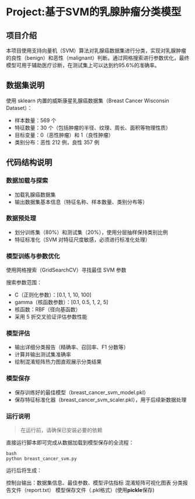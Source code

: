 # Project:基于SVM的乳腺肿瘤分类模型

## 项目介绍
本项目使用支持向量机（SVM）算法对乳腺癌数据集进行分类，实现对乳腺肿瘤的良性（benign）和恶性（malignant）判断。通过网格搜索进行参数优化，最终模型可用于辅助医疗诊断，在测试集上可以达到约95.6%的准确率。

## 数据集说明
使用 sklearn 内置的威斯康星乳腺癌数据集（Breast Cancer Wisconsin Dataset）：

- 样本数量：569 个
- 特征数量：30 个（包括肿瘤的半径、纹理、周长、面积等物理性质）
- 目标变量：0（恶性肿瘤）和 1（良性肿瘤）
- 类别分布：恶性 212 例，良性 357 例

## 代码结构说明
### 数据加载与探索
- 加载乳腺癌数据集
- 输出数据集基本信息（特征名称、样本数量、类别分布等）
### 数据预处理
- 划分训练集（80%）和测试集（20%），使用分层抽样保持类别比例
- 特征标准化（SVM 对特征尺度敏感，必须进行标准化处理）
### 模型训练与参数优化
使用网格搜索（GridSearchCV）寻找最佳 SVM 参数


搜索参数范围：
- C（正则化参数）：[0.1, 1, 10, 100]
- gamma（核函数参数）：[0.1, 0.5, 1, 2, 5]
- 核函数：RBF（径向基函数）
- 采用 5 折交叉验证评估参数性能
### 模型评估
- 输出详细分类报告（精确率、召回率、F1 分数等）
- 计算并输出测试集准确率
- 绘制混淆矩阵热力图直观展示分类结果 
### 模型保存
- 保存训练好的最佳模型（breast_cancer_svm_model.pkl）
- 保存特征标准化器（breast_cancer_svm_scaler.pkl），用于后续新数据处理

### 运行说明
> 在运行前，请确保已安装必要的依赖

直接运行脚本即可完成从数据加载到模型保存的全流程：
```
bash
python breast_cancer_svm.py
```
运行后将生成：

控制台输出：数据集信息、最佳参数、模型评估指标
混淆矩阵可视化图表
分类报告文件（report.txt）
模型保存文件（.pkl格式）(使用**pickle**保存)
